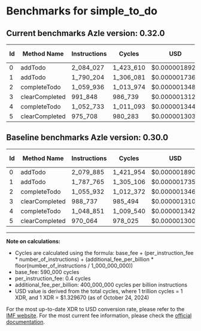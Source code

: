 # Benchmarks for simple_to_do

## Current benchmarks Azle version: 0.32.0

| Id  | Method Name    | Instructions | Cycles    | USD           | USD/Million Calls | Change                          |
| --- | -------------- | ------------ | --------- | ------------- | ----------------- | ------------------------------- |
| 0   | addTodo        | 2_084_027    | 1_423_610 | $0.0000018929 | $1.89             | <font color="red">+4_142</font> |
| 1   | addTodo        | 1_790_204    | 1_306_081 | $0.0000017367 | $1.73             | <font color="red">+2_439</font> |
| 2   | completeTodo   | 1_059_936    | 1_013_974 | $0.0000013483 | $1.34             | <font color="red">+4_004</font> |
| 3   | clearCompleted | 991_848      | 986_739   | $0.0000013120 | $1.31             | <font color="red">+3_111</font> |
| 4   | completeTodo   | 1_052_733    | 1_011_093 | $0.0000013444 | $1.34             | <font color="red">+3_882</font> |
| 5   | clearCompleted | 975_708      | 980_283   | $0.0000013035 | $1.30             | <font color="red">+5_644</font> |

## Baseline benchmarks Azle version: 0.30.0

| Id  | Method Name    | Instructions | Cycles    | USD           | USD/Million Calls |
| --- | -------------- | ------------ | --------- | ------------- | ----------------- |
| 0   | addTodo        | 2_079_885    | 1_421_954 | $0.0000018907 | $1.89             |
| 1   | addTodo        | 1_787_765    | 1_305_106 | $0.0000017354 | $1.73             |
| 2   | completeTodo   | 1_055_932    | 1_012_372 | $0.0000013461 | $1.34             |
| 3   | clearCompleted | 988_737      | 985_494   | $0.0000013104 | $1.31             |
| 4   | completeTodo   | 1_048_851    | 1_009_540 | $0.0000013424 | $1.34             |
| 5   | clearCompleted | 970_064      | 978_025   | $0.0000013005 | $1.30             |

---

**Note on calculations:**

- Cycles are calculated using the formula: base_fee + (per_instruction_fee \* number_of_instructions) + (additional_fee_per_billion \* floor(number_of_instructions / 1_000_000_000))
- base_fee: 590_000 cycles
- per_instruction_fee: 0.4 cycles
- additional_fee_per_billion: 400_000_000 cycles per billion instructions
- USD value is derived from the total cycles, where 1 trillion cycles = 1 XDR, and 1 XDR = $1.329670 (as of October 24, 2024)

For the most up-to-date XDR to USD conversion rate, please refer to the [IMF website](https://www.imf.org/external/np/fin/data/rms_sdrv.aspx).
For the most current fee information, please check the [official documentation](https://internetcomputer.org/docs/current/developer-docs/gas-cost#execution).
